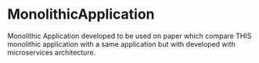 # MonolithicApplication
Monolithic Application developed to be used on paper which compare THIS monolithic application with a same application but with developed with microservices architecture.

